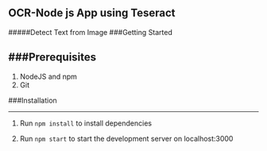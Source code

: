 
## OCR-Node js App using Teseract
#####Detect Text from Image
###Getting Started

###Prerequisites
-------------
1. NodeJS and npm
2. Git

###Installation
                
----
1. Run `npm install` to install dependencies

2. Run `npm start` to start the development server on localhost:3000


